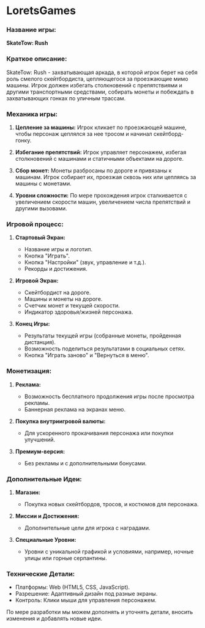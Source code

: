 # LoretsGames

### Название игры:
**SkateTow: Rush**

### Краткое описание:
SkateTow: Rush - захватывающая аркада, в которой игрок берет на себя роль смелого скейтбордиста, цепляющегося за проезжающие мимо машины. Игрок должен избегать столкновений с препятствиями и другими транспортными средствами, собирать монеты и побеждать в захватывающих гонках по уличным трассам.

### Механика игры:
1. **Цепление за машины:** Игрок кликает по проезжающей машине, чтобы персонаж цеплялся за нее тросом и начинал скейтборд-гонку.

2. **Избегание препятствий:** Игрок управляет персонажем, избегая столкновений с машинами и статичными объектами на дороге.

3. **Сбор монет:** Монеты разбросаны по дороге и привязаны к машинам. Игрок собирает их, проезжая сквозь них или цепляясь за машины с монетами.

4. **Уровни сложности:** По мере прохождения игрок сталкивается с увеличением скорости машин, увеличением числа препятствий и другими вызовами.

### Игровой процесс:
1. **Стартовый Экран:**
   - Название игры и логотип.
   - Кнопка "Играть".
   - Кнопка "Настройки" (звук, управление и т.д.).
   - Рекорды и достижения.

2. **Игровой Экран:**
   - Скейтбордист на дороге.
   - Машины и монеты на дороге.
   - Счетчик монет и текущей скорости.
   - Индикатор здоровья/жизней персонажа.

3. **Конец Игры:**
   - Результаты текущей игры (собранные монеты, пройденная дистанция).
   - Возможность поделиться результатами в социальных сетях.
   - Кнопка "Играть заново" и "Вернуться в меню".

### Монетизация:
1. **Реклама:**
   - Возможность бесплатного продолжения игры после просмотра рекламы.
   - Баннерная реклама на экранах меню.

2. **Покупка внутриигровой валюты:**
   - Для ускоренного прокачивания персонажа или покупки улучшений.

3. **Премиум-версия:**
   - Без рекламы и с дополнительными бонусами.

### Дополнительные Идеи:
1. **Магазин:**
   - Покупка новых скейтбордов, тросов, и костюмов для персонажа.

2. **Миссии и Достижения:**
   - Дополнительные цели для игрока с наградами.

3. **Специальные Уровни:**
   - Уровни с уникальной графикой и условиями, например, ночные улицы или горные серпантины.

### Технические Детали:
- Платформы: Web (HTML5, CSS, JavaScript).
- Разрешение: Адаптивный дизайн под разные экраны.
- Контроль: Клики мыши для управления персонажем.

По мере разработки мы можем дополнять и уточнять детали, вносить изменения и добавлять новые идеи.
